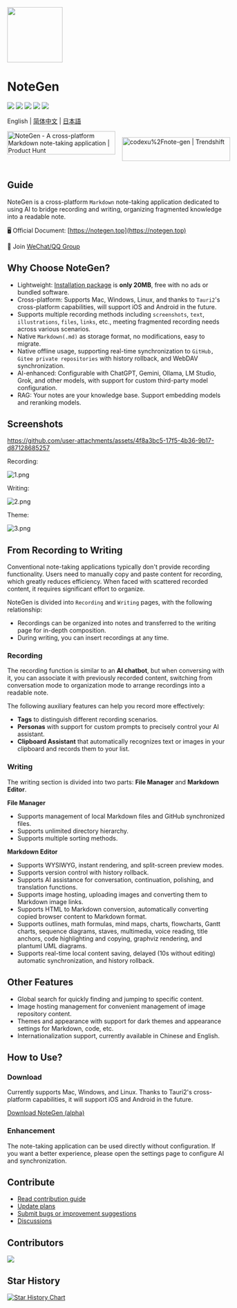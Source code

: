 <img src="https://s2.loli.net/2025/05/26/YMNgxKVDrB84ZtW.png" width="128" height="128" />

# NoteGen

![](https://github.com/codexu/note-gen/actions/workflows/release.yml/badge.svg?branch=release)
![](https://img.shields.io/github/v/release/codexu/note-gen)
![](https://img.shields.io/badge/version-alpha-orange)
![](https://img.shields.io/github/downloads/codexu/note-gen/total)
![](https://img.shields.io/github/commit-activity/m/codexu/note-gen)

English | [简体中文](.github/README.zh.md) | [日本語](.github/README.ja.md)

<div style="display: flex; gap: 1rem;">
  <a href="https://www.producthunt.com/products/notegen-2?embed=true&utm_source=badge-featured&utm_medium=badge&utm_source=badge-notegen&#0045;2" target="_blank"><img src="https://api.producthunt.com/widgets/embed-image/v1/featured.svg?post_id=956348&theme=light&t=1749194675492" alt="NoteGen - A&#0032;cross&#0045;platform&#0032;Markdown&#0032;note&#0045;taking&#0032;application | Product Hunt" style="width: 250px; height: 54px;" width="250" height="54" /></a>

  <a href="https://trendshift.io/repositories/12784" target="_blank"><img src="https://trendshift.io/api/badge/repositories/12784" alt="codexu%2Fnote-gen | Trendshift" style="width: 250px; height: 55px;" width="250" height="55"/></a>
</div>

## Guide

NoteGen is a cross-platform `Markdown` note-taking application dedicated to using AI to bridge recording and writing, organizing fragmented knowledge into a readable note.

🖥️ Official Document: [https://notegen.top](https://notegen.top)

💬 Join [WeChat/QQ Group](https://github.com/codexu/note-gen/discussions/110)

## Why Choose NoteGen?

- Lightweight: [Installation package](https://github.com/codexu/note-gen/releases) is **only 20MB**, free with no ads or bundled software.
- Cross-platform: Supports Mac, Windows, Linux, and thanks to `Tauri2`'s cross-platform capabilities, will support iOS and Android in the future.
- Supports multiple recording methods including `screenshots`, `text`, `illustrations`, `files`, `links`, etc., meeting fragmented recording needs across various scenarios.
- Native `Markdown(.md)` as storage format, no modifications, easy to migrate.
- Native offline usage, supporting real-time synchronization to `GitHub, Gitee private repositories` with history rollback, and WebDAV synchronization.
- AI-enhanced: Configurable with ChatGPT, Gemini, Ollama, LM Studio, Grok, and other models, with support for custom third-party model configuration.
- RAG: Your notes are your knowledge base. Support embedding models and reranking models.

## Screenshots


https://github.com/user-attachments/assets/4f8a3bc5-17f5-4b36-9b17-d87128685257


Recording:

![1.png](https://s2.loli.net/2025/05/19/Cs5viKfkqb2HJmd.png)

Writing:

![2.png](https://s2.loli.net/2025/05/19/5vwQBPoLr6jzgUA.png)

Theme:

![3.png](https://s2.loli.net/2025/05/19/8yU72prmWdsCHeu.png)

## From Recording to Writing

Conventional note-taking applications typically don't provide recording functionality. Users need to manually copy and paste content for recording, which greatly reduces efficiency. When faced with scattered recorded content, it requires significant effort to organize.

NoteGen is divided into `Recording` and `Writing` pages, with the following relationship:

- Recordings can be organized into notes and transferred to the writing page for in-depth composition.
- During writing, you can insert recordings at any time.

### Recording

The recording function is similar to an **AI chatbot**, but when conversing with it, you can associate it with previously recorded content, switching from conversation mode to organization mode to arrange recordings into a readable note.

The following auxiliary features can help you record more effectively:

- **Tags** to distinguish different recording scenarios.
- **Personas** with support for custom prompts to precisely control your AI assistant.
- **Clipboard Assistant** that automatically recognizes text or images in your clipboard and records them to your list.

### Writing

The writing section is divided into two parts: **File Manager** and **Markdown Editor**.

**File Manager**

- Supports management of local Markdown files and GitHub synchronized files.
- Supports unlimited directory hierarchy.
- Supports multiple sorting methods.

**Markdown Editor**

- Supports WYSIWYG, instant rendering, and split-screen preview modes.
- Supports version control with history rollback.
- Supports AI assistance for conversation, continuation, polishing, and translation functions.
- Supports image hosting, uploading images and converting them to Markdown image links.
- Supports HTML to Markdown conversion, automatically converting copied browser content to Markdown format.
- Supports outlines, math formulas, mind maps, charts, flowcharts, Gantt charts, sequence diagrams, staves, multimedia, voice reading, title anchors, code highlighting and copying, graphviz rendering, and plantuml UML diagrams.
- Supports real-time local content saving, delayed (10s without editing) automatic synchronization, and history rollback.

## Other Features

- Global search for quickly finding and jumping to specific content.
- Image hosting management for convenient management of image repository content.
- Themes and appearance with support for dark themes and appearance settings for Markdown, code, etc.
- Internationalization support, currently available in Chinese and English.

## How to Use?

### Download

Currently supports Mac, Windows, and Linux. Thanks to Tauri2's cross-platform capabilities, it will support iOS and Android in the future.

[Download NoteGen (alpha)](https://github.com/codexu/note-gen/releases)

### Enhancement

The note-taking application can be used directly without configuration. If you want a better experience, please open the settings page to configure AI and synchronization.

## Contribute

- [Read contribution guide](.github/CONTRIBUTING.md)
- [Update plans](https://github.com/codexu/note-gen/issues/46)
- [Submit bugs or improvement suggestions](https://github.com/codexu/note-gen/issues)
- [Discussions](https://github.com/codexu/note-gen/discussions)

## Contributors

<a href="https://github.com/codexu/note-gen/graphs/contributors">
  <img src="https://contrib.rocks/image?repo=codexu/note-gen" />
</a>

## Star History

[![Star History Chart](https://api.star-history.com/svg?repos=codexu/note-gen&type=Date)](https://www.star-history.com/#codexu/note-gen&Date)
